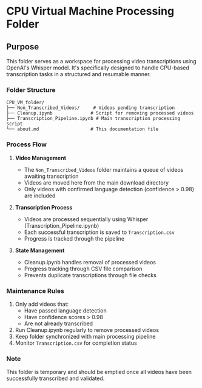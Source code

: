 # CPU Virtual Machine Processing Folder

## Purpose
This folder serves as a workspace for processing video transcriptions using OpenAI's Whisper model. It's specifically designed to handle CPU-based transcription tasks in a structured and resumable manner.

### Folder Structure
```
CPU_VM_folder/
├── Non_Transcribed_Videos/     # Videos pending transcription
├── Cleanup.ipynb              # Script for removing processed videos
├── Transcription_Pipeline.ipynb # Main transcription processing script
└── about.md                   # This documentation file
```

### Process Flow

1. **Video Management**
   - The `Non_Transcribed_Videos` folder maintains a queue of videos awaiting transcription
   - Videos are moved here from the main download directory
   - Only videos with confirmed language detection (confidence > 0.98) are included

2. **Transcription Process**
   - Videos are processed sequentially using Whisper (Transcription_Pipeline.ipynb)
   - Each successful transcription is saved to `Transcription.csv`
   - Progress is tracked through the pipeline

3. **State Management**
   - Cleanup.ipynb handles removal of processed videos
   - Progress tracking through CSV file comparison
   - Prevents duplicate transcriptions through file checks

### Maintenance Rules
1. Only add videos that:
   - Have passed language detection
   - Have confidence scores > 0.98
   - Are not already transcribed
2. Run Cleanup.ipynb regularly to remove processed videos
3. Keep folder synchronized with main processing pipeline
4. Monitor `Transcription.csv` for completion status

### Note
This folder is temporary and should be emptied once all videos have been successfully transcribed and validated.